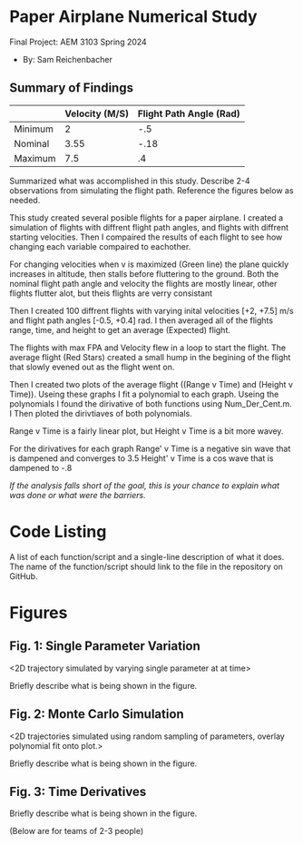 # Paper Airplane Numerical Study
  Final Project: AEM 3103 Spring 2024

  - By: Sam Reichenbacher

  ## Summary of Findings
  <Show the variations studied in a table>
    
|         | Velocity (M/S) | Flight Path Angle (Rad) |
|---------|----------------|-------------------------|
| Minimum | 2              | -.5                     |
| Nominal | 3.55           | -.18                    |
| Maximum | 7.5            | .4                      |
    
  Summarized what was accomplished in this study.  Describe 2-4 observations from simulating the flight path.
  Reference the figures below as needed.

  This study created several posible flights for a paper airplane. I created a simulation of flights with diffrent flight path angles, and flights with diffrent starting velocities. Then I compaired the results of each flight to see how changing each variable compaired to eachother.

  For changing velocities when v is maximized (Green line) the plane quickly increases in altitude, then stalls before fluttering to the ground.
  Both the nominal flight path angle and velocity the flights are mostly linear, other flights flutter alot, but theis flights are verry consistant

  Then I created 100 diffrent flights with varying inital velocities [+2, +7.5] m/s and flight path angles [-0.5, +0.4] rad. I then averaged all of the flights range, time, and height to get an average (Expected) flight.

The flights with max FPA and Velocity flew in a loop to start the flight.
The average flight (Red Stars) created a small hump in the begining of the flight that slowly evened out as the flight went on.

  Then I created two plots of the average flight ((Range v Time) and (Height v Time)). Useing these graphs I fit a polynomial to each graph. Useing the polynomials I found the dirivative of both functions using Num_Der_Cent.m. I Then ploted the dirivtiaves of both polynomials.

  Range v Time is a fairly linear plot, but Height v Time is a bit more wavey.

  For the dirivatives for each graph 
  Range' v Time is a negative sin wave that is dampened and converges to 3.5
  Height' v Time is a cos wave that is dampened to -.8
  
  *If the analysis falls short of the goal, this is your chance to explain what was done or what were the barriers.*
 
  # Code Listing
  A list of each function/script and a single-line description of what it does.  The name of the function/script should link to the file in the repository on GitHub.

  # Figures

  ## Fig. 1: Single Parameter Variation
  <2D trajectory simulated by varying single parameter at at time>
  <The above plot should also show the nominal trajectory>

  Briefly describe what is being shown in the figure.

  ## Fig. 2: Monte Carlo Simulation
  <2D trajectories simulated using random sampling of parameters, overlay polynomial fit onto plot.>

  Briefly describe what is being shown in the figure.

 ## Fig. 3: Time Derivatives
 <Time-derivative of height and range for the fitted trajectory>

  Briefly describe what is being shown in the figure.

  (Below are for teams of 2-3 people)
